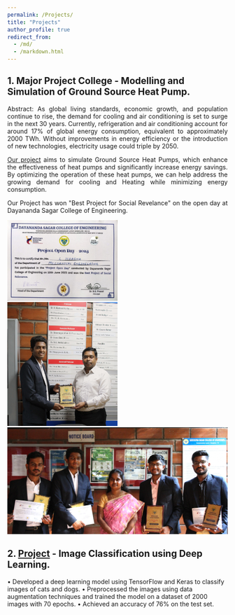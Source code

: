 ```yaml
---
permalink: /Projects/
title: "Projects"
author_profile: true
redirect_from: 
  - /md/
  - /markdown.html
---
```


## 1. Major Project College - Modelling and Simulation of Ground Source Heat Pump.

<div style="text-align: justify;">
Abstract:
As global living standards, economic growth, and population continue to rise, the demand for cooling 
and air conditioning is set to surge in the next 30 years. Currently, refrigeration and air 
conditioning account for around 17% of global energy consumption, equivalent to approximately 2000 TWh. Without improvements in energy efficiency or the introduction of new technologies, electricity usage could triple by 2050. 


[Our project](files\Final_Phase_Project_Report.pdf) aims to simulate Ground Source Heat Pumps, which enhance the effectiveness of heat pumps and significantly increase energy savings. By optimizing the operation of these heat pumps, we can help address the growing demand for cooling and Heating while minimizing energy consumption.

Our Project has won "Best Project for Social Revelance" on the open day at Dayananda Sagar College of Engineering.

</div>

<div class="image-grid">
    <div class="image-half">
        <img src="/images/open_day%20certficate.jpeg" alt="Photos of Award" width="50%">
    </div>
    <div class="image-half">
        <img src="/images/link1.JPG" alt="Photos of Award" width="50%">
        <img src="/images/link2.JPG" alt="Photos of Award" width="100%">
    </div>
</div>


## 2. [Project](https://github.com/harshal7123/FCC_challenges) - Image Classification using Deep Learning.

• Developed a deep learning model using TensorFlow and Keras to classify images of cats and dogs.
• Preprocessed the images using data augmentation techniques and trained the model on a dataset of 2000
images with 70 epochs.
• Achieved an accuracy of 76% on the test set.